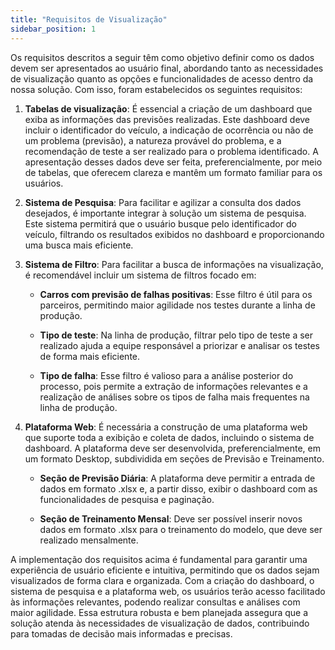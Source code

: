 ```yaml
---
title: "Requisitos de Visualização"
sidebar_position: 1
---
```


Os requisitos descritos a seguir têm como objetivo definir como os dados devem ser apresentados ao usuário final, abordando tanto as necessidades de visualização quanto as opções e funcionalidades de acesso dentro da nossa solução. Com isso, foram estabelecidos os seguintes requisitos:

1. **Tabelas de visualização**: É essencial a criação de um dashboard que exiba as informações das previsões realizadas. Este dashboard deve incluir o identificador do veículo, a indicação de ocorrência ou não de um problema (previsão), a natureza provável do problema, e a recomendação de teste a ser realizado para o problema identificado. A apresentação desses dados deve ser feita, preferencialmente, por meio de tabelas, que oferecem clareza e mantêm um formato familiar para os usuários.

2. **Sistema de Pesquisa**: Para facilitar e agilizar a consulta dos dados desejados, é importante integrar à solução um sistema de pesquisa. Este sistema permitirá que o usuário busque pelo identificador do veículo, filtrando os resultados exibidos no dashboard e proporcionando uma busca mais eficiente.

3. **Sistema de Filtro**: Para facilitar a busca de informações na visualização, é recomendável incluir um sistema de filtros focado em:

   - **Carros com previsão de falhas positivas**: Esse filtro é útil para os parceiros, permitindo maior agilidade nos testes durante a linha de produção.

   - **Tipo de teste**: Na linha de produção, filtrar pelo tipo de teste a ser realizado ajuda a equipe responsável a priorizar e analisar os testes de forma mais eficiente.

   - **Tipo de falha**: Esse filtro é valioso para a análise posterior do processo, pois permite a extração de informações relevantes e a realização de análises sobre os tipos de falha mais frequentes na linha de produção.



4. **Plataforma Web**: É necessária a construção de uma plataforma web que suporte toda a exibição e coleta de dados, incluindo o sistema de dashboard. A plataforma deve ser desenvolvida, preferencialmente, em um formato Desktop, subdividida em seções de Previsão e Treinamento. 

   - **Seção de Previsão Diária**: A plataforma deve permitir a entrada de dados em formato .xlsx e, a partir disso, exibir o dashboard com as funcionalidades de pesquisa e paginação.

   - **Seção de Treinamento Mensal**: Deve ser possível inserir novos dados em formato .xlsx para o treinamento do modelo, que deve ser realizado mensalmente.

A implementação dos requisitos acima é fundamental para garantir uma experiência de usuário eficiente e intuitiva, permitindo que os dados sejam visualizados de forma clara e organizada. Com a criação do dashboard, o sistema de pesquisa e a plataforma web, os usuários terão acesso facilitado às informações relevantes, podendo realizar consultas e análises com maior agilidade. Essa estrutura robusta e bem planejada assegura que a solução atenda às necessidades de visualização de dados, contribuindo para tomadas de decisão mais informadas e precisas.
